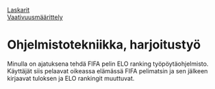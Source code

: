 [Laskarit](https://github.com/lamtonylam/ohjelmistotekniikka/tree/main/laskarit)  
[Vaativuusmäärittely](https://github.com/lamtonylam/ohjelmistotekniikka/blob/main/dokumentaatio/vaatimusmaarittely.md)
# Ohjelmistotekniikka, harjoitustyö
Minulla on ajatuksena tehdä FIFA pelin ELO ranking työpöytäohjelmisto.
Käyttäjät siis pelaavat oikeassa elämässä FIFA pelimatsin ja sen jälkeen kirjaavat tuloksen ja ELO rankingit muuttuvat.
